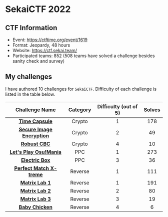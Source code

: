 # SekaiCTF 2022

## CTF Information

- Event: https://ctftime.org/event/1619
- Format: Jeopardy, 48 hours
- Website: https://ctf.sekai.team/
- Participated teams: 852 (508 teams have solved a challenge besides sanity check and survey)

## My challenges

I have authored 10 challenges for `SekaiCTF`. Difficulty of each challenge is listed in the table below.

| Challenge Name                                                       | Category | Difficulty (out of 5) | Solves |
| :--------------: | :----------: |  :------:  | :----: |
| [**Time Capsule**](./Crypto/Time%20Capsule/)                         | Crypto   | 1                     | 178    |
| [**Secure Image Encryption**](./Crypto/Secure%20Image%20Encryption/) | Crypto   | 2                     | 49     |
| [**Robust CBC**](./Crypto/SRobust%20CBC/)                            | Crypto   | 4                     | 10     |
| [**Let's Play Osu!Mania**](./PPC/Let's%20Play%20Osu!Mania/)          | PPC      | 1                     | 273    |
| [**Electric Box**](./PPC/Electric%20Box/)                            | PPC      | 3                     | 36     |
| [**Perfect Match X-treme**](./Reverse/Perfect%20Match%20Xtreme/)     | Reverse  | 1                     | 111    |
| [**Matrix Lab 1**](./Reverse/Matrix%20Lab%201/)                      | Reverse  | 1                     | 191    |
| [**Matrix Lab 2**](./Reverse/Matrix%20Lab%202/)                      | Reverse  | 2                     | 80     |
| [**Matrix Lab 3**](./Reverse/Matrix%20Lab%203/)                      | Reverse  | 3                     | 19     |
| [**Baby Chicken**](./Reverse/Baby%20Chicken/)                        | Reverse  | 4                     | 6      |